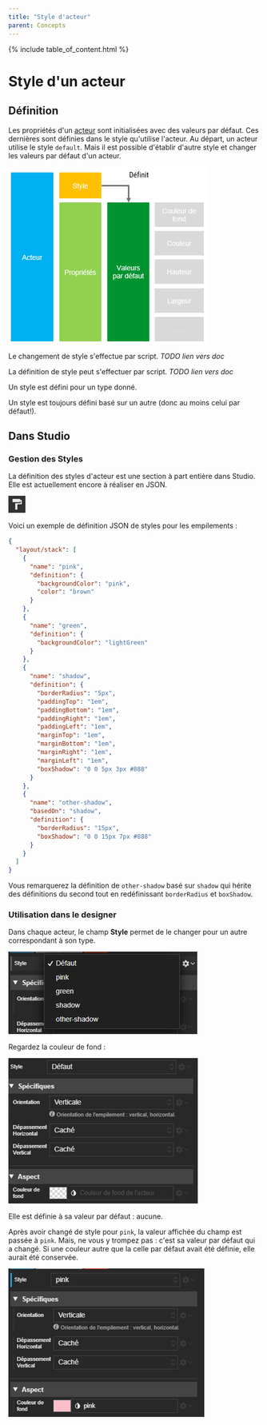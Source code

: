 ```yaml
---
title: "Style d'acteur"
parent: Concepts
---
```


{% include table_of_content.html %}

# Style d'un acteur

## Définition

Les propriétés d'un [acteur](./actor.md) sont initialisées avec des valeurs par défaut. Ces dernières sont définies dans le style qu'utilise l'acteur.
Au départ, un acteur utilise le style `default`. Mais il est possible d'établir d'autre style et changer les valeurs par défaut d'un acteur.

![SynApps](../assets/concepts/actor-style-01.png)

Le changement de style s'effectue par script. *TODO lien vers doc*

La définition de style peut s'effectuer par script. *TODO lien vers doc*

Un style est défini pour un type donné.

Un style est toujours défini basé sur un autre (donc au moins celui par défaut!).

## Dans Studio

### Gestion des Styles

La définition des styles d'acteur est une section à part entière dans Studio. Elle est actuellement encore à réaliser en JSON.

![SynApps](../assets/styles.png)


Voici un exemple de définition JSON de styles pour les empilements :
```json
{
  "layout/stack": [
    {
      "name": "pink",
      "definition": {
        "backgroundColor": "pink",
        "color": "brown"
      }
    },
    {
      "name": "green",
      "definition": {
        "backgroundColor": "lightGreen"
      }
    },
    {
      "name": "shadow",
      "definition": {
        "borderRadius": "5px",
        "paddingTop": "1em",
        "paddingBottom": "1em",
        "paddingRight": "1em",
        "paddingLeft": "1em",
        "marginTop": "1em",
        "marginBottom": "1em",
        "marginRight": "1em",
        "marginLeft": "1em",
        "boxShadow": "0 0 5px 3px #888"
      }
    },
    {
      "name": "other-shadow",
      "basedOn": "shadow",
      "definition": {
        "borderRadius": "15px",
        "boxShadow": "0 0 15px 7px #888"
      }
    }
  ]
}

```

Vous remarquerez la définition de `other-shadow` basé sur `shadow` qui hérite des définitions du second tout en redéfinissant `borderRadius` et `boxShadow`.

### Utilisation dans le designer

Dans chaque acteur, le champ **Style** permet de le changer pour un autre correspondant à son type.

![SynApps](../assets/concepts/actor-style-02.png)

Regardez la couleur de fond :

![SynApps](../assets/concepts/actor-style-03.png)

Elle est définie à sa valeur par défaut : aucune.

Après avoir changé de style pour `pink`, la valeur affichée du champ est passée à `pink`. Mais, ne vous y trompez pas : c'est sa valeur par défaut qui a changé. Si une couleur autre que la celle par défaut avait été définie, elle aurait été conservée.

![SynApps](../assets/concepts/actor-style-04.png)
